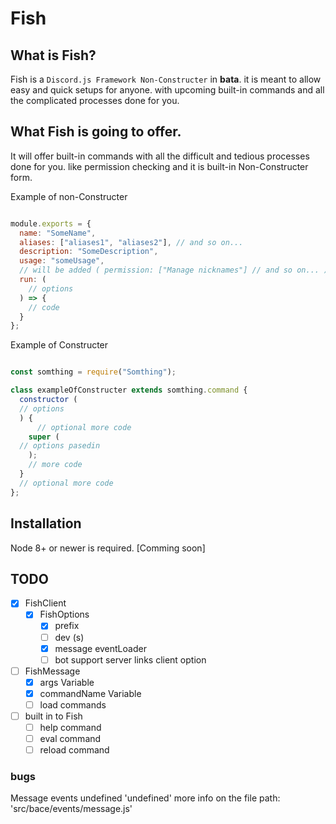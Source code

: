 # Fish

## What is Fish?

Fish is a `Discord.js Framework Non-Constructer` in **bata**.
it is meant to allow easy and quick setups for anyone. with 
upcoming built-in commands and all the complicated processes done for you.

## What Fish is going to offer.

It will offer built-in commands with all the difficult and tedious
processes done for you. like permission checking and it is built-in 
Non-Constructer form. 

Example of non-Constructer
```js

module.exports = {
  name: "SomeName",
  aliases: ["aliases1", "aliases2"], // and so on...
  description: "SomeDescription",
  usage: "someUsage",
  // will be added ( permission: ["Manage nicknames"] // and so on... )
  run: (
    // options
  ) => {
    // code
  }
};

```

Example of Constructer
```js

const somthing = require("Somthing");

class exampleOfConstructer extends somthing.command {
  constructor (
  // options
  ) {
      // optional more code
    super (
  // options pasedin
    );
    // more code
  }
  // optional more code
};

```

## Installation

Node 8+ or newer is required.
[Comming soon]

## TODO

- [x] FishClient
  - [x] FishOptions
    - [x] prefix
    - [ ] dev (s)
    - [x] message eventLoader
    - [ ] bot support server links client option
- [ ] FishMessage
  - [x] args Variable
  - [x] commandName Variable
  - [ ] load commands
- [ ] built in to Fish
  - [ ] help command
  - [ ] eval command
  - [ ] reload command

### bugs

Message events undefined 'undefined' more info on the file path: 'src/bace/events/message.js'
